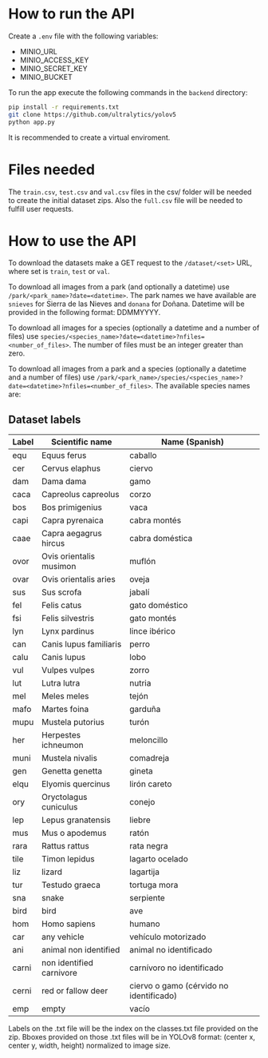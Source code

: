 # How to run the API
Create a `.env` file with the following variables:
- MINIO_URL
- MINIO_ACCESS_KEY
- MINIO_SECRET_KEY
- MINIO_BUCKET

To run the app execute the following commands in the `backend` directory:
```bash
pip install -r requirements.txt
git clone https://github.com/ultralytics/yolov5
python app.py
``` 
It is recommended to create a virtual enviroment.

# Files needed
The `train.csv`, `test.csv` and `val.csv` files in the csv/ folder will be needed to create the initial dataset zips. Also the `full.csv` file will be needed to fulfill user requests.

# How to use the API
To download the datasets make a GET request to the `/dataset/<set>` URL, where set is `train`, `test` or `val`.

To download all images from a park (and optionally a datetime) use `/park/<park_name>?date=<datetime>`. The park names we have available are `snieves` for Sierra de las Nieves and `donana` for Doñana. Datetime will be provided in the following format: DDMMYYYY.

To download all images for a species (optionally a datetime and a number of files) use `species/<species_name>?date=<datetime>?nfiles=<number_of_files>`. The number of files must be an integer greater than zero.

To download all images from a park and a species (optionally a datetime and a number of files) use `/park/<park_name>/species/<species_name>?date=<datetime>?nfiles=<number_of_files>`. The available species names are:

## Dataset labels

| Label | Scientific name          | Name (Spanish)                          |
|-------|--------------------------|-----------------------------------------|
| equ   | Equus ferus              | caballo                                 |
| cer   | Cervus elaphus           | ciervo                                  |
| dam   | Dama dama                | gamo                                    |
| caca  | Capreolus capreolus      | corzo                                   |
| bos   | Bos primigenius          | vaca                                    |
| capi  | Capra pyrenaica          | cabra montés                            |
| caae  | Capra aegagrus hircus    | cabra doméstica                         |
| ovor  | Ovis orientalis musimon  | muflón                                  |
| ovar  | Ovis orientalis aries    | oveja                                   |
| sus   | Sus scrofa               | jabalí                                  |
| fel   | Felis catus              | gato doméstico                          |
| fsi   | Felis silvestris         | gato montés                             |
| lyn   | Lynx pardinus            | lince ibérico                           |
| can   | Canis lupus familiaris   | perro                                   |
| calu  | Canis lupus              | lobo                                    |
| vul   | Vulpes vulpes            | zorro                                   |
| lut   | Lutra lutra              | nutria                                  |
| mel   | Meles meles              | tejón                                   |
| mafo  | Martes foina             | garduña                                 |
| mupu  | Mustela putorius         | turón                                   |
| her   | Herpestes ichneumon      | meloncillo                              |
| muni  | Mustela nivalis          | comadreja                               |
| gen   | Genetta genetta          | gineta                                  |
| elqu  | Elyomis quercinus        | lirón careto                            |
| ory   | Oryctolagus cuniculus    | conejo                                  |
| lep   | Lepus granatensis        | liebre                                  |
| mus   | Mus o apodemus           | ratón                                   |
| rara  | Rattus rattus            | rata negra                              |
| tile  | Timon lepidus            | lagarto ocelado                         |
| liz   | lizard                   | lagartija                               |
| tur   | Testudo graeca           | tortuga mora                            |
| sna   | snake                    | serpiente                               |
| bird  | bird                     | ave                                     |
| hom   | Homo sapiens             | humano                                  |
| car   | any vehicle              | vehículo motorizado                     |
| ani   | animal non identified    | animal no identificado                  |
| carni | non identified carnivore | carnívoro no identificado               |
| cerni | red or fallow deer       | ciervo o gamo (cérvido no identificado) |
| emp   | empty                    | vacío                                   |

Labels on the .txt file will be the index on the classes.txt file provided on the zip. Bboxes provided on those .txt files will be in YOLOv8 format: (center x, center y, width, height) normalized to image size.